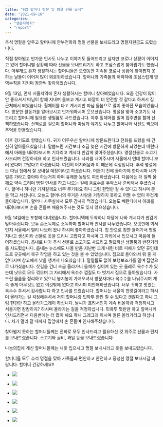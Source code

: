 ```yaml
---
title: "9월 할머니 방문 및 명절 선물 소식"
date: "2021-09-16"
categories: 
  - "생존자복지"
  - "report"
---
```


추석 명절을 앞두고 할머니께 안부전화와 명절 선물을 보내드리고 명절지원금도 드렸습니다.

직접 찾아뵙고 반가운 인사도 나누고 이야기도 들어드리고 싶지만 코로나 상황이 이어지고 있어 할머니별 상황에 따라 선물을 보내드리기도 하고 조심스럽게 찾아뵙기도 했습니다. 아무래도 혼자 생활하시는 할머니들은 오랫동안 지속된 코로나 상황에 찾아뵙지 못하는 날들이 이어져 많이 외로워하셨습니다. 할머니와 가족들의 허락하에 조심스럽게 방역수칙을 지키며 잠깐씩 찾아뵈었습니다.

9월 13일, 먼저 서울지역에 혼자 생활하시는 할머니 찾아뵈었습니다. 요즘 건강이 많이 안 좋으셔서 따님이 함께 지내며 돌보고 계시고 바깥이 더 안전할 것 같다고 하셔서 집 근처에서 뵈었습니다. 휠체어를 타고 계시지만 따님 돌봄으로 많이 좋아진 모습이었습니다. 방문한 활동가를 알아보시고 반가워하시며 웃으셨습니다. 명절을 맞아 소고기도 사드리고 할머니께 필요한 생필품도 사드렸습니다. 이후 휠체어를 밀며 집주변을 함께 산책하였습니다. 산책로를 걸으며 할머니와 따님과 얘기도 나누고 할머니와 사진도 찍으며 추억을 만들었습니다.

이후 경기도로 향했습니다. 귀가 어두우신 할머니께 방문드린다고 전화를 드렸을 때 간신히 알아들으셨습니다. 말씀드린 시간보다 조금 늦은 시간에 방문하게 되었는데 베란다에서 아래를 내려다보시며 기다리고 계시다 반갑게 맞아주셨습니다. 명절선물로 소고기 사드리며 건강하세요 하고 인사드렸습니다. 사과를 내어주시며 서울에서 먼데 할머니 보러 왔다며 고맙다고 하셨습니다. 여전히 어지러움과 이 때문에 걱정입니다. 추석 명절에는 따님 집에서 잘 보내실 예정이라고 하셨습니다. 어둡기 전에 돌아가야 한다시며 내가 얼른 가라고 쫒아야 하는거지 하며 유쾌한 농담도 여전하셨습니다. 다음에는 더 일찍 올께요 약속 드리며 명절 인사를 하고 나오는 길에 음료수를 두박스나 준비해서 주셨습니다. 할머니 하나만 가져갈께요 너무 무거워요 하니 그럼 한명만 갈 수 있다고 하시며 문을 막고 서십니다. 오늘도 할머니의 무거운 사랑을 거절하지 못하고 어쩔 수 없이 무겁게 돌아왔습니다. 할머니 사무실에서 모두 감사히 먹겠습니다. 오늘도 베란다에서 아래를 내려다보시며 손을 흔들며 배웅해주시는 것도 잊지 않으셨습니다.

9월 14일에는 포항에 다녀왔습니다. 할머니댁에 도착하니 마당에 나와 계시다가 반갑게 맞아주십니다. 모두 손소독제로 소독하며 할머니와 인사를 나누었습니다. 오랫만에 뵈서인지 서울에서 멀리 나보러 왔나 하시며 좋아하셨습니다. 집 안으로 잠깐 들어가서 명절 지나고 생신이라 선물로 옷을 드리니 고맙다고 하시며 그 자리에서 입으시고 마음에 들어하셨습니다. 읍내로 나가 추석 선물로 소고기도 사드리고 필요하신 생필품과 반찬거리를 사드렸습니다. 읍내는 뉴스에도 나올 만큼 지난번 크게 내린 비로 피해가 있던 곳인데 도로 곳곳에서 복구 작업을 하고 있는 것을 볼 수 있었습니다. 집으로 돌아와서 뭐 줄 게 없다시며 창고에서 낫을 챙겨서 나오셨습니다. 말릴틈도 없이 보행보조기를 밀며 집앞으로 나가셨습니다. 찻길을 건너 조금 올라가니 들깨가 심어져 있는 곳 둘레로 옥수수가 있는데 낫으로 모두 꺾으며 그 자리에서 옥수수 껍질도 다 벗겨서 집으로 돌아왔습니다. 사드린 물품들 정리하고 있으니 봉지봉지 가져오셔서 방문자마다 옥수수를 나눠주시며 계속 줄게 아무것도 없고 이것밖에 없다고 하시며 미안해하셨습니다. 너무 귀하고 맛있는 옥수수 주셔서 감사합니다 하고 인사를 드렸습니다. 할머니는 서울이 천릿길이라고 하시며 올라가는 길 걱정해주셔서 저희 할머니랑 민화투 한판 칠 수 있다고 괜찮다고 하니 그럼 한판만 하고 올라가그래이 하십니다. 날씨가 흐려서인지 계속 비올까봐 걱정하시고 서울가면 캄캄하지? 하시며 올라가는 길을 걱정하십니다. 민화투 몇판만 하고 할머니께 인사드리면서 다음번에는 더 많이 해요 하니 그래그래 하시며 얼른 올라가라고 하십니다. 차가 멀리 갈 때까지 집앞에서 손 흔들며 인사해주셨습니다.

찾아뵙지 못하는 할머니들께는 전화로 모두 인사드리고 필요하신 것 위주로 선물과 편지를 보내드렸습니다. 소고기와 굴비, 과일 등을 보내드렸습니다.

나눔의집에 계신 할머니들께는 새옷 입으시고 명절 보내시라고 옷을 보내드렸습니다.

할머니들 모두 추석 명절을 맞아 가족들과 편안하고 안전하고 풍성한 명절 보내시길 바랍니다. 할머니 건강하세요!!

- ![](https://r2.womenandwar.net/2021/09/20210913_170310-1.jpg)
    
- ![](https://r2.womenandwar.net/2021/09/20210913_171220-1.jpg)
    
- ![](https://r2.womenandwar.net/2021/09/20210913_171445-1.jpg)
    
- ![](https://r2.womenandwar.net/2021/09/20210914_134140-1.jpg)
    
- ![](https://r2.womenandwar.net/2021/09/20210914_134902-1.jpg)
    
- ![](https://r2.womenandwar.net/2021/09/20210914_135417-1.jpg)
